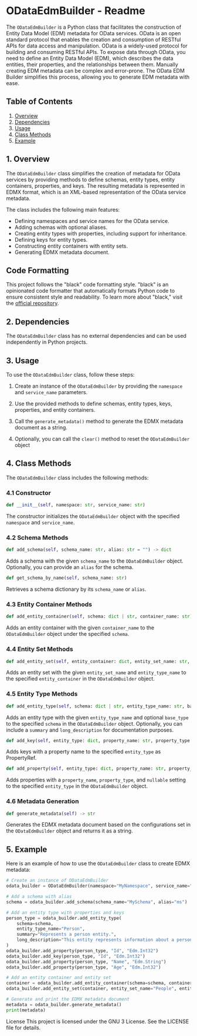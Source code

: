 # ODataEdmBuilder - Readme

The `ODataEdmBuilder` is a Python class that facilitates the construction of Entity Data Model (EDM) metadata for OData services. OData is an open standard protocol that enables the creation and consumption of RESTful APIs for data access and manipulation.
OData is a widely-used protocol for building and consuming RESTful APIs. To expose data through OData, you need to define an Entity Data Model (EDM), which describes the data entities, their properties, and the relationships between them. Manually creating EDM metadata can be complex and error-prone. The OData EDM Builder simplifies this process, allowing you to generate EDM metadata with ease.

## Table of Contents

1. [Overview](#overview)
2. [Dependencies](#dependencies)
3. [Usage](#usage)
4. [Class Methods](#class-methods)
5. [Example](#example)

## 1. Overview <a name="overview"></a>

The `ODataEdmBuilder` class simplifies the creation of metadata for OData services by providing methods to define schemas, entity types, entity containers, properties, and keys. The resulting metadata is represented in EDMX format, which is an XML-based representation of the OData service metadata.

The class includes the following main features:
- Defining namespaces and service names for the OData service.
- Adding schemas with optional aliases.
- Creating entity types with properties, including support for inheritance.
- Defining keys for entity types.
- Constructing entity containers with entity sets.
- Generating EDMX metadata document.

## Code Formatting

This project follows the "black" code formatting style. "black" is an opinionated code formatter that automatically formats Python code to ensure consistent style and readability. To learn more about "black," visit the [official repository](https://github.com/psf/black).

## 2. Dependencies <a name="dependencies"></a>

The `ODataEdmBuilder` class has no external dependencies and can be used independently in Python projects.

## 3. Usage <a name="usage"></a>

To use the `ODataEdmBuilder` class, follow these steps:

1. Create an instance of the `ODataEdmBuilder` by providing the `namespace` and `service_name` parameters.

2. Use the provided methods to define schemas, entity types, keys, properties, and entity containers.

3. Call the `generate_metadata()` method to generate the EDMX metadata document as a string.

4. Optionally, you can call the `clear()` method to reset the `ODataEdmBuilder` object 

## 4. Class Methods <a name="class-methods"></a>

The `ODataEdmBuilder` class includes the following methods:

### 4.1 Constructor

```python
def __init__(self, namespace: str, service_name: str)
```

The constructor initializes the `ODataEdmBuilder` object with the specified `namespace` and `service_name`.

### 4.2 Schema Methods

```python
def add_schema(self, schema_name: str, alias: str = "") -> dict
```

Adds a schema with the given `schema_name` to the `ODataEdmBuilder` object. Optionally, you can provide an `alias` for the schema.

```python
def get_schema_by_name(self, schema_name: str)
```

Retrieves a schema dictionary by its `schema_name` or `alias`.

### 4.3 Entity Container Methods

```python
def add_entity_container(self, schema: dict | str, container_name: str) -> dict
```

Adds an entity container with the given `container_name` to the `ODataEdmBuilder` object under the specified `schema`.

### 4.4 Entity Set Methods

```python
def add_entity_set(self, entity_container: dict, entity_set_name: str, entity_type_name: str) -> dict
```

Adds an entity set with the given `entity_set_name` and `entity_type_name` to the specified `entity_container` in the `ODataEdmBuilder` object.

### 4.5 Entity Type Methods

```python
def add_entity_type(self, schema: dict | str, entity_type_name: str, base_type: str = "", summary: str = "", long_description: str = "") -> dict
```

Adds an entity type with the given `entity_type_name` and optional `base_type` to the specified `schema` in the `ODataEdmBuilder` object. Optionally, you can include a `summary` and `long_description` for documentation purposes.

```python
def add_key(self, entity_type: dict, property_name: str, property_type: str)
```

Adds keys with a property name to the specified `entity_type` as PropertyRef.

```python
def add_property(self, entity_type: dict, property_name: str, property_type: str, nullable: bool = True) -> dict
```

Adds properties with a `property_name`, `property_type`, and `nullable` setting to the specified `entity_type` in the `ODataEdmBuilder` object.

### 4.6 Metadata Generation

```python
def generate_metadata(self) -> str
```

Generates the EDMX metadata document based on the configurations set in the `ODataEdmBuilder` object and returns it as a string.

## 5. Example <a name="example"></a>

Here is an example of how to use the `ODataEdmBuilder` class to create EDMX metadata:

```python
# Create an instance of ODataEdmBuilder
odata_builder = ODataEdmBuilder(namespace="MyNamespace", service_name="MyODataService")

# Add a schema with alias
schema = odata_builder.add_schema(schema_name="MySchema", alias="ms")

# Add an entity type with properties and keys
person_type = odata_builder.add_entity_type(
    schema=schema,
    entity_type_name="Person",
    summary="Represents a person entity.",
    long_description="This entity represents information about a person.",
)
odata_builder.add_property(person_type, "Id", "Edm.Int32")
odata_builder.add_key(person_type, "Id", "Edm.Int32")
odata_builder.add_property(person_type, "Name", "Edm.String")
odata_builder.add_property(person_type, "Age", "Edm.Int32")

# Add an entity container and entity set
container = odata_builder.add_entity_container(schema=schema, container_name="MyContainer")
odata_builder.add_entity_set(container, entity_set_name="People", entity_type_name="MySchema.Person")

# Generate and print the EDMX metadata document
metadata = odata_builder.generate_metadata()
print(metadata)
```

License
This project is licensed under the GNU 3 License. See the LICENSE file for details.
